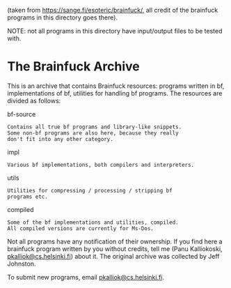 (taken from https://sange.fi/esoteric/brainfuck/, all credit of the brainfuck programs in this directory goes there).

NOTE: not all programs in this directory have input/output files to be tested with.



The Brainfuck Archive
=====================

This is an archive that contains Brainfuck resources: programs
written in bf, implementations of bf, utilities for handling bf
programs. The resources are divided as follows:

bf-source

	Contains all true bf programs and library-like snippets.
	Some non-bf programs are also here, because they really
	don't fit into any other category.

impl

	Various bf implementations, both compilers and interpreters.

utils

	Utilities for compressing / processing / stripping bf
	programs etc.

compiled

	Some of the bf implementations and utilities, compiled.
	All compiled versions are currently for Ms-Dos.

Not all programs have any notification of their ownership.  If you
find here a brainfuck program written by you without credits, tell
me (Panu Kalliokoski, pkalliok@cs.helsinki.fi) about it. The original
archive was collected by Jeff Johnston.

To submit new programs, email pkalliok@cs.helsinki.fi.
